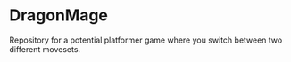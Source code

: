 # DragonMage
Repository for a potential platformer game where you switch between two different movesets.
